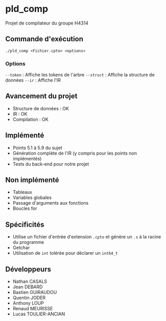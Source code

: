 # pld_comp
Projet de compilateur du groupe H4314

## Commande d'exécution
`./pld_comp <Fichier.cpto> <options>`

### Options
`--token`     : Affiche les tokens de l'arbre
`--struct`    : Affiche la structure de données
`--ir`        : Affiche l'IR

## Avancement du projet
- Structure de données  : OK
- IR                    : OK
- Compilation           : OK

## Implémenté
- Points 5.1 à 5.9 du sujet
- Génération complète de l'IR (y compris pour les points non implémentés)
- Tests du back-end pour notre projet

## Non implémenté
- Tableaux
- Variables globales
- Passage d'arguments aux fonctions
- Boucles for

## Spécificités
- Utilise un fichier d'entrée d'extension `.cpto` et génère un `.s` à la racine du programme
- Getchar
- Utilisation de `int` tolérée pour déclarer un `int64_t`

## Développeurs
- Nathan CASALS
- Jean DEBARD
- Bastien GUIRAUDOU
- Quentin JODER
- Anthony LOUP
- Renaud MEURISSE
- Lucas TOULIER-ANCIAN
